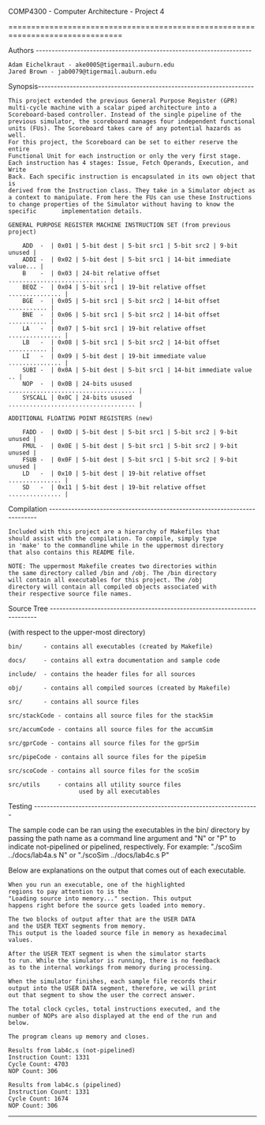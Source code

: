 COMP4300 - Computer Architecture - Project 4

===============================================================================


Authors --------------------------------------------------------------------
	
	Adam Eichelkraut - ake0005@tigermail.auburn.edu
	Jared Brown - jab0079@tigermail.auburn.edu



Synopsis--------------------------------------------------------------------
    
	This project extended the previous General Purpose Register (GPR) 
	multi-cycle machine with a scalar piped architecture into a 
	Scoreboard-based controller. Instead of the single pipeline of the
	previous simulator, the scoreboard manages four independent functional
	units (FUs). The Scoreboard takes care of any potential hazards as well.
	For this project, the Scoreboard can be set to either reserve the entire
	Functional Unit for each instruction or only the very first stage.
	Each instruction has 4 stages: Issue, Fetch Operands, Execution, and Write 
	Back. Each specific instruction is encapsulated in its own object that is 
	derived from the Instruction class. They take in a Simulator object as 
	a context to manipulate. From here the FUs can use these Instructions 
	to change properties of the Simulator without having to know the specific 		implementation details.

	GENERAL PURPOSE REGISTER MACHINE INSTRUCTION SET (from previous project) 
		
		ADD  -  | 0x01 | 5-bit dest | 5-bit src1 | 5-bit src2 | 9-bit unused |
		ADDI -  | 0x02 | 5-bit dest | 5-bit src1 | 14-bit immediate value... |
		B    -  | 0x03 | 24-bit relative offset ............................ |
		BEQZ -  | 0x04 | 5-bit src1 | 19-bit relative offset ............... |
		BGE  -  | 0x05 | 5-bit src1 | 5-bit src2 | 14-bit offset ........... |
		BNE  -  | 0x06 | 5-bit src1 | 5-bit src2 | 14-bit offset ........... |
		LA   -  | 0x07 | 5-bit src1 | 19-bit relative offset ............... |
		LB   -  | 0x08 | 5-bit src1 | 5-bit src2 | 14-bit offset ........... |
		LI   -  | 0x09 | 5-bit dest | 19-bit immediate value ............... |
		SUBI -  | 0x0A | 5-bit dest | 5-bit src1 | 14-bit immediate value .. |
		NOP  -  | 0x0B | 24-bits usused .................................... |
		SYSCALL | 0x0C | 24-bits usused .................................... |
 
	ADDITIONAL FLOATING POINT REGISTERS (new)

		FADD -  | 0x0D | 5-bit dest | 5-bit src1 | 5-bit src2 | 9-bit unused |
		FMUL -  | 0x0E | 5-bit dest | 5-bit src1 | 5-bit src2 | 9-bit unused |
		FSUB -  | 0x0F | 5-bit dest | 5-bit src1 | 5-bit src2 | 9-bit unused |
		LD   -  | 0x10 | 5-bit dest | 19-bit relative offset ............... |
		SD   -  | 0x11 | 5-bit dest | 19-bit relative offset ............... |

Compilation --------------------------------------------------------------------------
	
	Included with this project are a hierarchy of Makefiles that
	should assist with the compilation. To compile, simply type
	in 'make' to the commandline while in the uppermost directory
	that also contains this README file.

	NOTE: The uppermost Makefile creates two directories within
	the same directory called /bin and /obj. The /bin directory
	will contain all executables for this project. The /obj
	directory will contain all compiled objects associated with
	their respective source file names.
	
Source Tree --------------------------------------------------------------------------

  (with respect to the upper-most directory)

	bin/	  - contains all executables (created by Makefile)
    
	docs/	  - contains all extra documentation and sample code
    
	include/  - contains the header files for all sources
    
	obj/	  - contains all compiled sources (created by Makefile)
    
	src/ 	  - contains all source files
    
	src/stackCode - contains all source files for the stackSim
    
	src/accumCode - contains all source files for the accumSim

	src/gprCode - contains all source files for the gprSim

	src/pipeCode - contains all source files for the pipeSim

	src/scoCode - contains all source files for the scoSim
    
	src/utils     - contains all utility source files 
			            used by all executables

Testing -----------------------------------------------------------------------
  
  The sample code can be ran using the executables in the bin/ directory
  by passing the path name as a command line argument and "N" or "P" to indicate
  not-pipelined or pipelined, respectively. 
	For example: 	"./scoSim ../docs/lab4a.s N" or
		   	"./scoSim ../docs/lab4c.s P"

  Below are explanations on the output that comes out of each
  executable.
	
	When you run an executable, one of the highlighted
	regions to pay attention to is the
	"Loading source into memory..." section. This output
	happens right before the source gets loaded into memory.

	The two blocks of output after that are the USER DATA
	and the USER TEXT segments from memory. 
	This output is the loaded source file in memory as hexadecimal 
	values.

	After the USER TEXT segment is when the simulator starts
	to run. While the simulator is running, there is no feedback
	as to the internal workings from memory during processing.
	
	When the simulator finishes, each sample file records their
	output into the USER DATA segment, therefore, we will print
	out that segment to show the user the correct answer.

	The total clock cycles, total instructions executed, and the
	number of NOPs are also displayed at the end of the run and
	below.

	The program cleans up memory and closes.

	Results from lab4c.s (not-pipelined)
	Instruction Count: 1331
	Cycle Count: 4703
	NOP Count: 306

	Results from lab4c.s (pipelined)
	Instruction Count: 1331
	Cycle Count: 1674
	NOP Count: 306


---------------------------------------------------------------------
